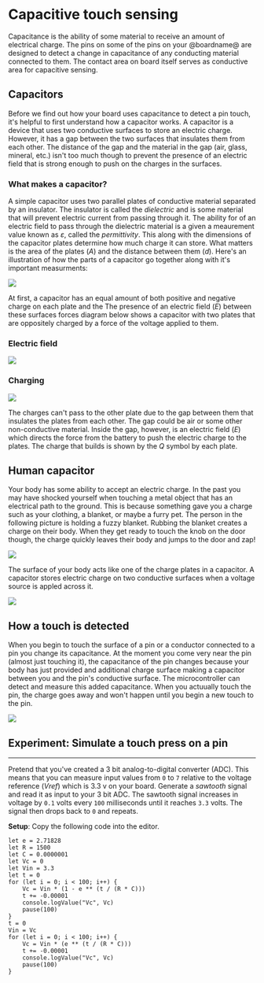 # Capacitive touch sensing

Capacitance is the ability of some material to receive an amount of electrical charge. The pins on some of the pins on your @boardname@ are designed to detect a change in capacitance of any conducting material connected to them. The contact area on board itself serves as conductive area for capacitive sensing.



## Capacitors

Before we find out how your board uses capacitance to detect a pin touch, it's helpful to first understand how a capacitor works. A capacitor is a device that uses two conductive surfaces to store an electric charge. However, it has a gap between the two surfaces that insulates them from each other. The distance of the gap and the material in the gap (air, glass, mineral, etc.) isn't too much though to prevent the presence of an electric field that is strong enough to push on the charges in the surfaces.

### What makes a capacitor?

A simple capacitor uses two parallel plates of conductive material separated by an insulator. The insulator is called the _dielectric_ and is some material that will prevent electric current from passing through it. The ability for of an electric field to pass through the dielectric material is a given a meaurement value known as *ε*, called the _permittivity_. This along with the dimensions of the capacitor plates determine how much charge it can store. What matters is the area of the plates (*A*) and the distance between them (*d*). Here's an illustration of how the parts of a capacitor go together along with it's important measurments:

![](/static/cp/learn/pins-tutorial/capacitive-touch/capacitor-device.gif)

At first, a capacitor has an equal amount of both positive and negative charge on each plate and the The presence of an electric field (*E*) between these surfaces forces  diagram below shows a capacitor with two plates that are oppositely charged by a force of the voltage applied to them.

### Electric field

![](/static/cp/learn/pins-tutorial/capacitive-touch/electric-field.gif)

### Charging

![](/static/cp/learn/pins-tutorial/capacitive-touch/capacitor-charging.gif)

The charges can't pass to the other plate due to the gap between them that insulates the plates from each other. The gap could be air or some other non-conductive material. Inside the gap, however, is an electric field (*E*) which directs the force from the battery to push the electric charge to the plates. The charge that builds is shown by the *Q* symbol by each plate.

## Human capacitor

Your body has some ability to accept an electric charge. In the past you may have shocked yourself when touching a metal object that has an electrical path to the ground. This is because something gave you a charge such as your clothing, a blanket, or maybe a furry pet. The person in the following picture is holding a fuzzy blanket. Rubbing the blanket creates a charge on their body. When they get ready to touch the knob on the door though, the charge quickly leaves their body and jumps to the door and zap!

![](/static/cp/learn/pins-tutorial/capacitive-touch/body-static.gif)

The surface of your body acts like one of the charge plates in a capacitor. A capacitor stores electric charge on two conductive surfaces when a voltage source is appled across it.

![](/static/cp/learn/pins-tutorial/capacitive-touch/pin-touch.gif)

## How a touch is detected

When you begin to touch the surface of a pin or a conductor connected to a pin you change its capacitance. At the moment you come very near the pin (almost just touching it), the capacitance of the pin changes because your body has just provided and additional charge surface making a capacitor between you and the pin's conductive surface. The microcontroller can detect and measure this added capacitance. When you actuually touch the pin, the charge goes away and won't happen until you begin a new touch to the pin.

![](/static/cp/learn/pins-tutorial/capacitive-touch/touch-press.jpg)

## Experiment: Simulate a touch press on a pin

---

Pretend that you've created a 3 bit analog-to-digital converter (ADC). This means that you can measure input values from `0` to `7` relative to the voltage reference (_Vref_) which is 3.3 v on your board. Generate a _sawtooth_ signal and read it as input to your 3 bit ADC. The sawtooth signal increases in voltage by `0.1` volts every `100` milliseconds until it reaches `3.3` volts. The signal then drops back to `0` and repeats.

**Setup**: Copy the following code into the editor.

```blocks
let e = 2.71828
let R = 1500
let C = 0.0000001
let Vc = 0
let Vin = 3.3
let t = 0
for (let i = 0; i < 100; i++) {
    Vc = Vin * (1 - e ** (t / (R * C)))
    t += -0.00001
    console.logValue("Vc", Vc)
    pause(100)
}
t = 0
Vin = Vc
for (let i = 0; i < 100; i++) {
    Vc = Vin * (e ** (t / (R * C)))
    t += -0.00001
    console.logValue("Vc", Vc)
    pause(100)
}
```
